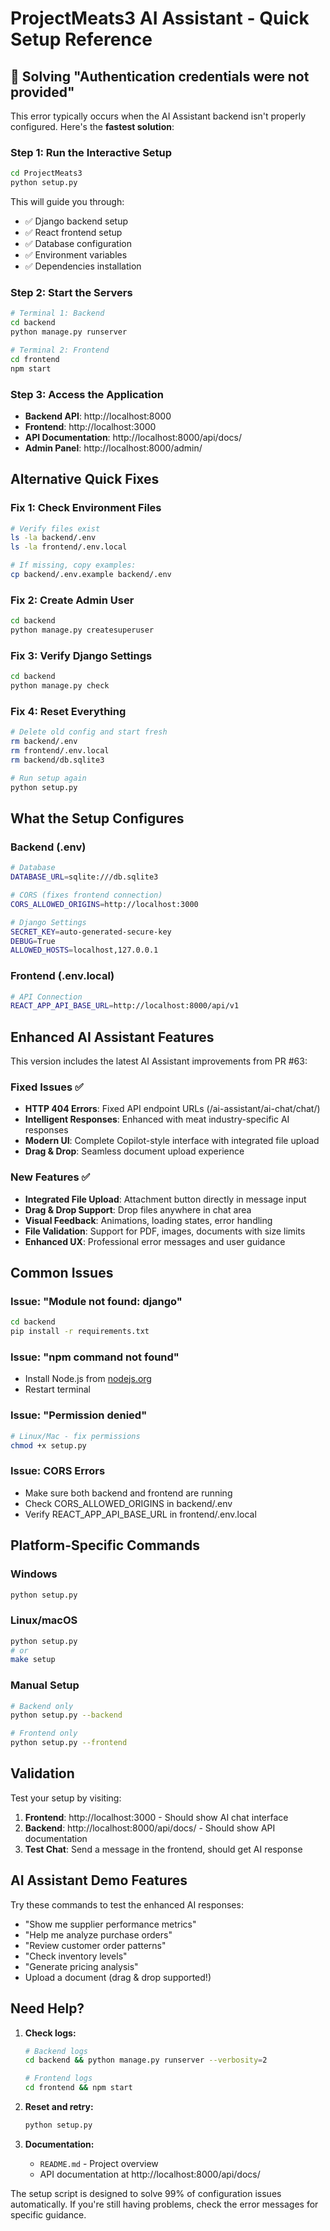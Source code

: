 # ProjectMeats3 AI Assistant - Quick Setup Reference

## 🚨 Solving "Authentication credentials were not provided"

This error typically occurs when the AI Assistant backend isn't properly configured. Here's the **fastest solution**:

### Step 1: Run the Interactive Setup
```bash
cd ProjectMeats3
python setup.py
```

This will guide you through:
- ✅ Django backend setup
- ✅ React frontend setup
- ✅ Database configuration  
- ✅ Environment variables
- ✅ Dependencies installation

### Step 2: Start the Servers
```bash
# Terminal 1: Backend
cd backend
python manage.py runserver

# Terminal 2: Frontend  
cd frontend
npm start
```

### Step 3: Access the Application
- **Backend API**: http://localhost:8000
- **Frontend**: http://localhost:3000  
- **API Documentation**: http://localhost:8000/api/docs/
- **Admin Panel**: http://localhost:8000/admin/

## Alternative Quick Fixes

### Fix 1: Check Environment Files
```bash
# Verify files exist
ls -la backend/.env
ls -la frontend/.env.local

# If missing, copy examples:
cp backend/.env.example backend/.env
```

### Fix 2: Create Admin User
```bash
cd backend
python manage.py createsuperuser
```

### Fix 3: Verify Django Settings
```bash
cd backend
python manage.py check
```

### Fix 4: Reset Everything
```bash
# Delete old config and start fresh
rm backend/.env
rm frontend/.env.local
rm backend/db.sqlite3

# Run setup again
python setup.py
```

## What the Setup Configures

### Backend (.env)
```bash
# Database  
DATABASE_URL=sqlite:///db.sqlite3

# CORS (fixes frontend connection)
CORS_ALLOWED_ORIGINS=http://localhost:3000

# Django Settings
SECRET_KEY=auto-generated-secure-key
DEBUG=True
ALLOWED_HOSTS=localhost,127.0.0.1
```

### Frontend (.env.local)
```bash
# API Connection
REACT_APP_API_BASE_URL=http://localhost:8000/api/v1
```

## Enhanced AI Assistant Features

This version includes the latest AI Assistant improvements from PR #63:

### Fixed Issues ✅
- **HTTP 404 Errors**: Fixed API endpoint URLs (/ai-assistant/ai-chat/chat/)
- **Intelligent Responses**: Enhanced with meat industry-specific AI responses
- **Modern UI**: Complete Copilot-style interface with integrated file upload
- **Drag & Drop**: Seamless document upload experience

### New Features ✅
- **Integrated File Upload**: Attachment button directly in message input
- **Drag & Drop Support**: Drop files anywhere in chat area
- **Visual Feedback**: Animations, loading states, error handling
- **File Validation**: Support for PDF, images, documents with size limits
- **Enhanced UX**: Professional error messages and user guidance

## Common Issues

### Issue: "Module not found: django"
```bash
cd backend
pip install -r requirements.txt
```

### Issue: "npm command not found"
- Install Node.js from [nodejs.org](https://nodejs.org)
- Restart terminal

### Issue: "Permission denied"
```bash
# Linux/Mac - fix permissions
chmod +x setup.py
```

### Issue: CORS Errors
- Make sure both backend and frontend are running
- Check CORS_ALLOWED_ORIGINS in backend/.env
- Verify REACT_APP_API_BASE_URL in frontend/.env.local

## Platform-Specific Commands

### Windows
```cmd
python setup.py
```

### Linux/macOS
```bash
python setup.py
# or
make setup
```

### Manual Setup
```bash
# Backend only
python setup.py --backend

# Frontend only  
python setup.py --frontend
```

## Validation

Test your setup by visiting:
1. **Frontend**: http://localhost:3000 - Should show AI chat interface
2. **Backend**: http://localhost:8000/api/docs/ - Should show API documentation
3. **Test Chat**: Send a message in the frontend, should get AI response

## AI Assistant Demo Features

Try these commands to test the enhanced AI responses:

- "Show me supplier performance metrics"
- "Help me analyze purchase orders"
- "Review customer order patterns"
- "Check inventory levels"
- "Generate pricing analysis"
- Upload a document (drag & drop supported!)

## Need Help?

1. **Check logs:**
   ```bash
   # Backend logs
   cd backend && python manage.py runserver --verbosity=2
   
   # Frontend logs
   cd frontend && npm start
   ```

2. **Reset and retry:**
   ```bash
   python setup.py
   ```

3. **Documentation:**
   - `README.md` - Project overview
   - API documentation at http://localhost:8000/api/docs/

The setup script is designed to solve 99% of configuration issues automatically. If you're still having problems, check the error messages for specific guidance.